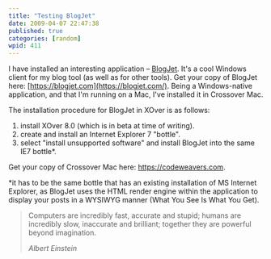 ```yaml
---
title: "Testing BlogJet"
date: 2009-04-07 22:47:38
published: true
categories: [random]
wpid: 411
---
```


I have installed an interesting application – [BlogJet](https://blogjet.com/). It's a cool Windows client for my blog tool (as well as for other tools). Get your copy of BlogJet here: [https://blogjet.com](https://blogjet.com/). Being a Windows-native application, and that I'm running on a Mac, I've installed it in Crossover Mac.

The installation procedure for BlogJet in XOver is as follows:

1. install XOver 8.0 (which is in beta at time of writing).
2. create and install an Internet Explorer 7 "bottle".
3. select "install unsupported software" and install BlogJet into the same IE7 bottle\*.

Get your copy of Crossover Mac here: <https://codeweavers.com>.

\*it has to be the same bottle that has an existing installation of MS Internet Explorer, as BlogJet uses the HTML render engine within the application to display your posts in a WYSIWYG manner (What You See Is What You Get).

> Computers are incredibly fast, accurate and stupid; humans are incredibly slow, inaccurate and brilliant; together they are powerful beyond imagination.
> 
> <cite>Albert Einstein</cite>